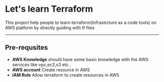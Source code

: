 # Let's learn Terraform 
This project help people to learn terraform(Infrastrcture as a code tools) on AWS platform by directly guiding with tf files


---
## Pre-requsites 
* **AWS Knowledge** should have some basic knowledge with the AWS services like vpc,ec2,s3 etc..
* **AWS account** Create resource in AWS
* **IAM Role**  Allow terraform to create resources in AWS

